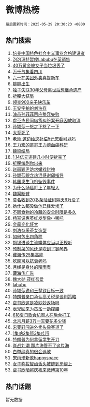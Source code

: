 # 微博热榜

`最后更新时间：2025-05-29 20:30:23 +0800`

## 热门搜索

1. [培养中国特色社会主义事业合格建设者](https://m.weibo.cn/search?containerid=100103type%3D1%26t%3D10%26q%3D%23%E5%9F%B9%E5%85%BB%E4%B8%AD%E5%9B%BD%E7%89%B9%E8%89%B2%E7%A4%BE%E4%BC%9A%E4%B8%BB%E4%B9%89%E4%BA%8B%E4%B8%9A%E5%90%88%E6%A0%BC%E5%BB%BA%E8%AE%BE%E8%80%85%23&stream_entry_id=51&isnewpage=1&extparam=seat%3D1%26pos%3D0%26cate%3D10103%26q%3D%2523%25E5%259F%25B9%25E5%2585%25BB%25E4%25B8%25AD%25E5%259B%25BD%25E7%2589%25B9%25E8%2589%25B2%25E7%25A4%25BE%25E4%25BC%259A%25E4%25B8%25BB%25E4%25B9%2589%25E4%25BA%258B%25E4%25B8%259A%25E5%2590%2588%25E6%25A0%25BC%25E5%25BB%25BA%25E8%25AE%25BE%25E8%2580%2585%2523%26stream_entry_id%3D51%26dgr%3D0%26filter_type%3Drealtimehot%26c_type%3D51%26display_time%3D1748521821%26pre_seqid%3D17485218218950142064397)
1. [泡泡玛特暂停Labubu在英销售](https://m.weibo.cn/search?containerid=100103type%3D1%26t%3D10%26q%3D%23%E6%B3%A1%E6%B3%A1%E7%8E%9B%E7%89%B9%E6%9A%82%E5%81%9CLabubu%E5%9C%A8%E8%8B%B1%E9%94%80%E5%94%AE%23&stream_entry_id=31&isnewpage=1&extparam=seat%3D1%26pos%3D0%26filter_type%3Drealtimehot%26dgr%3D0%26realpos%3D1%26cate%3D5001%26flag%3D1%26c_type%3D31%26stream_entry_id%3D31%26band_rank%3D1%26q%3D%2523%25E6%25B3%25A1%25E6%25B3%25A1%25E7%258E%259B%25E7%2589%25B9%25E6%259A%2582%25E5%2581%259CLabubu%25E5%259C%25A8%25E8%258B%25B1%25E9%2594%2580%25E5%2594%25AE%2523%26lcate%3D5001%26display_time%3D1748521821%26pre_seqid%3D17485218218950142064397)
1. [40万黄金被女子当垃圾丢了](https://m.weibo.cn/search?containerid=100103type%3D1%26t%3D10%26q%3D%2340%E4%B8%87%E9%BB%84%E9%87%91%E8%A2%AB%E5%A5%B3%E5%AD%90%E5%BD%93%E5%9E%83%E5%9C%BE%E4%B8%A2%E4%BA%86%23&stream_entry_id=31&isnewpage=1&extparam=seat%3D1%26pos%3D1%26filter_type%3Drealtimehot%26dgr%3D0%26realpos%3D2%26cate%3D5001%26flag%3D1%26c_type%3D31%26stream_entry_id%3D31%26band_rank%3D2%26q%3D%252340%25E4%25B8%2587%25E9%25BB%2584%25E9%2587%2591%25E8%25A2%25AB%25E5%25A5%25B3%25E5%25AD%2590%25E5%25BD%2593%25E5%259E%2583%25E5%259C%25BE%25E4%25B8%25A2%25E4%25BA%2586%2523%26lcate%3D5001%26display_time%3D1748521821%26pre_seqid%3D17485218218950142064397)
1. [万千气象看四川](https://m.weibo.cn/search?containerid=100103type%3D1%26t%3D10%26q%3D%23%E4%B8%87%E5%8D%83%E6%B0%94%E8%B1%A1%E7%9C%8B%E5%9B%9B%E5%B7%9D%23&stream_entry_id=31&isnewpage=1&extparam=seat%3D1%26pos%3D2%26filter_type%3Drealtimehot%26dgr%3D0%26realpos%3D3%26cate%3D5001%26flag%3D0%26c_type%3D31%26stream_entry_id%3D31%26band_rank%3D3%26q%3D%2523%25E4%25B8%2587%25E5%258D%2583%25E6%25B0%2594%25E8%25B1%25A1%25E7%259C%258B%25E5%259B%259B%25E5%25B7%259D%2523%26lcate%3D5001%26display_time%3D1748521821%26pre_seqid%3D17485218218950142064397)
1. [六一在美团外卖喜提新车](https://m.weibo.cn/search?containerid=100103type%3D1%26t%3D10%26q%3D%23%E5%85%AD%E4%B8%80%E5%9C%A8%E7%BE%8E%E5%9B%A2%E5%A4%96%E5%8D%96%E5%96%9C%E6%8F%90%E6%96%B0%E8%BD%A6%23&stream_entry_id=31&isnewpage=1&extparam=seat%3D1%26pos%3D3%26filter_type%3Drealtimehot%26dgr%3D0%26adid%3D287795%26cate%3D5001%26topic_ad%3D1%26is_ad_pos%3D1%26band_rank%3D4%26stream_entry_id%3D31%26q%3D%2523%25E5%2585%25AD%25E4%25B8%2580%25E5%259C%25A8%25E7%25BE%258E%25E5%259B%25A2%25E5%25A4%2596%25E5%258D%2596%25E5%2596%259C%25E6%258F%2590%25E6%2596%25B0%25E8%25BD%25A6%2523%26c_type%3D31%26lcate%3D5001%26display_time%3D1748521821%26pre_seqid%3D17485218218950142064397)
1. [腓腓出生](https://m.weibo.cn/search?containerid=100103type%3D1%26t%3D10%26q%3D%23%E8%85%93%E8%85%93%E5%87%BA%E7%94%9F%23&stream_entry_id=31&isnewpage=1&extparam=seat%3D1%26pos%3D4%26filter_type%3Drealtimehot%26dgr%3D0%26realpos%3D4%26cate%3D5001%26flag%3D1%26c_type%3D31%26stream_entry_id%3D31%26band_rank%3D4%26q%3D%2523%25E8%2585%2593%25E8%2585%2593%25E5%2587%25BA%25E7%2594%259F%2523%26lcate%3D5001%26display_time%3D1748521821%26pre_seqid%3D17485218218950142064397)
1. [独子失联30年父母离世后想继承遗产](https://m.weibo.cn/search?containerid=100103type%3D1%26t%3D10%26q%3D%23%E7%8B%AC%E5%AD%90%E5%A4%B1%E8%81%9430%E5%B9%B4%E7%88%B6%E6%AF%8D%E7%A6%BB%E4%B8%96%E5%90%8E%E6%83%B3%E7%BB%A7%E6%89%BF%E9%81%97%E4%BA%A7%23&stream_entry_id=31&isnewpage=1&extparam=seat%3D1%26pos%3D5%26filter_type%3Drealtimehot%26dgr%3D0%26realpos%3D5%26cate%3D5001%26flag%3D0%26c_type%3D31%26stream_entry_id%3D31%26band_rank%3D5%26q%3D%2523%25E7%258B%25AC%25E5%25AD%2590%25E5%25A4%25B1%25E8%2581%259430%25E5%25B9%25B4%25E7%2588%25B6%25E6%25AF%258D%25E7%25A6%25BB%25E4%25B8%2596%25E5%2590%258E%25E6%2583%25B3%25E7%25BB%25A7%25E6%2589%25BF%25E9%2581%2597%25E4%25BA%25A7%2523%26lcate%3D5001%26display_time%3D1748521821%26pre_seqid%3D17485218218950142064397)
1. [折腰大结局](https://m.weibo.cn/search?containerid=100103type%3D1%26t%3D10%26q%3D%E6%8A%98%E8%85%B0%E5%A4%A7%E7%BB%93%E5%B1%80&stream_entry_id=31&isnewpage=1&extparam=seat%3D1%26pos%3D6%26filter_type%3Drealtimehot%26dgr%3D0%26realpos%3D6%26cate%3D5001%26flag%3D2%26c_type%3D31%26stream_entry_id%3D31%26band_rank%3D6%26q%3D%25E6%258A%2598%25E8%2585%25B0%25E5%25A4%25A7%25E7%25BB%2593%25E5%25B1%2580%26lcate%3D5001%26display_time%3D1748521821%26pre_seqid%3D17485218218950142064397)
1. [领克900亲子快乐车](https://m.weibo.cn/search?containerid=100103type%3D1%26t%3D10%26q%3D%23%E9%A2%86%E5%85%8B900%E4%BA%B2%E5%AD%90%E5%BF%AB%E4%B9%90%E8%BD%A6%23&stream_entry_id=31&isnewpage=1&extparam=seat%3D1%26pos%3D7%26filter_type%3Drealtimehot%26dgr%3D0%26adid%3D288091%26cate%3D5001%26topic_ad%3D1%26is_ad_pos%3D1%26band_rank%3D7%26stream_entry_id%3D31%26q%3D%2523%25E9%25A2%2586%25E5%2585%258B900%25E4%25BA%25B2%25E5%25AD%2590%25E5%25BF%25AB%25E4%25B9%2590%25E8%25BD%25A6%2523%26c_type%3D31%26lcate%3D5001%26display_time%3D1748521821%26pre_seqid%3D17485218218950142064397)
1. [王安宇拍的刘浩存](https://m.weibo.cn/search?containerid=100103type%3D1%26t%3D10%26q%3D%E7%8E%8B%E5%AE%89%E5%AE%87%E6%8B%8D%E7%9A%84%E5%88%98%E6%B5%A9%E5%AD%98&stream_entry_id=31&isnewpage=1&extparam=seat%3D1%26pos%3D8%26filter_type%3Drealtimehot%26dgr%3D0%26realpos%3D7%26cate%3D5001%26flag%3D0%26c_type%3D31%26stream_entry_id%3D31%26band_rank%3D7%26q%3D%25E7%258E%258B%25E5%25AE%2589%25E5%25AE%2587%25E6%258B%258D%25E7%259A%2584%25E5%2588%2598%25E6%25B5%25A9%25E5%25AD%2598%26lcate%3D5001%26display_time%3D1748521821%26pre_seqid%3D17485218218950142064397)
1. [演员孙菲菲回应整容失败](https://m.weibo.cn/search?containerid=100103type%3D1%26t%3D10%26q%3D%23%E6%BC%94%E5%91%98%E5%AD%99%E8%8F%B2%E8%8F%B2%E5%9B%9E%E5%BA%94%E6%95%B4%E5%AE%B9%E5%A4%B1%E8%B4%A5%23&stream_entry_id=31&isnewpage=1&extparam=seat%3D1%26pos%3D9%26filter_type%3Drealtimehot%26dgr%3D0%26realpos%3D8%26cate%3D5001%26flag%3D2%26c_type%3D31%26stream_entry_id%3D31%26band_rank%3D8%26q%3D%2523%25E6%25BC%2594%25E5%2591%2598%25E5%25AD%2599%25E8%258F%25B2%25E8%258F%25B2%25E5%259B%259E%25E5%25BA%2594%25E6%2595%25B4%25E5%25AE%25B9%25E5%25A4%25B1%25E8%25B4%25A5%2523%26lcate%3D5001%26display_time%3D1748521821%26pre_seqid%3D17485218218950142064397)
1. [虞丕杰民间借贷纠纷案开庭因故取消](https://m.weibo.cn/search?containerid=100103type%3D1%26t%3D10%26q%3D%23%E8%99%9E%E4%B8%95%E6%9D%B0%E6%B0%91%E9%97%B4%E5%80%9F%E8%B4%B7%E7%BA%A0%E7%BA%B7%E6%A1%88%E5%BC%80%E5%BA%AD%E5%9B%A0%E6%95%85%E5%8F%96%E6%B6%88%23&stream_entry_id=31&isnewpage=1&extparam=seat%3D1%26pos%3D10%26filter_type%3Drealtimehot%26dgr%3D0%26realpos%3D9%26cate%3D5001%26flag%3D1%26c_type%3D31%26stream_entry_id%3D31%26band_rank%3D9%26q%3D%2523%25E8%2599%259E%25E4%25B8%2595%25E6%259D%25B0%25E6%25B0%2591%25E9%2597%25B4%25E5%2580%259F%25E8%25B4%25B7%25E7%25BA%25A0%25E7%25BA%25B7%25E6%25A1%2588%25E5%25BC%2580%25E5%25BA%25AD%25E5%259B%25A0%25E6%2595%2585%25E5%258F%2596%25E6%25B6%2588%2523%26lcate%3D5001%26display_time%3D1748521821%26pre_seqid%3D17485218218950142064397)
1. [孙颖莎一怒之下怒了一下](https://m.weibo.cn/search?containerid=100103type%3D1%26t%3D10%26q%3D%23%E5%AD%99%E9%A2%96%E8%8E%8E%E4%B8%80%E6%80%92%E4%B9%8B%E4%B8%8B%E6%80%92%E4%BA%86%E4%B8%80%E4%B8%8B%23&stream_entry_id=31&isnewpage=1&extparam=seat%3D1%26pos%3D11%26filter_type%3Drealtimehot%26dgr%3D0%26realpos%3D10%26cate%3D5001%26flag%3D0%26c_type%3D31%26stream_entry_id%3D31%26band_rank%3D10%26q%3D%2523%25E5%25AD%2599%25E9%25A2%2596%25E8%258E%258E%25E4%25B8%2580%25E6%2580%2592%25E4%25B9%258B%25E4%25B8%258B%25E6%2580%2592%25E4%25BA%2586%25E4%25B8%2580%25E4%25B8%258B%2523%26lcate%3D5001%26display_time%3D1748521821%26pre_seqid%3D17485218218950142064397)
1. [大乔死了](https://m.weibo.cn/search?containerid=100103type%3D1%26t%3D10%26q%3D%23%E5%A4%A7%E4%B9%94%E6%AD%BB%E4%BA%86%23&stream_entry_id=31&isnewpage=1&extparam=seat%3D1%26pos%3D12%26filter_type%3Drealtimehot%26dgr%3D0%26realpos%3D11%26cate%3D5001%26flag%3D1%26c_type%3D31%26stream_entry_id%3D31%26band_rank%3D11%26q%3D%2523%25E5%25A4%25A7%25E4%25B9%2594%25E6%25AD%25BB%25E4%25BA%2586%2523%26lcate%3D5001%26display_time%3D1748521821%26pre_seqid%3D17485218218950142064397)
1. [老师 这边给您补偿5元您看可以吗](https://m.weibo.cn/search?containerid=100103type%3D1%26t%3D10%26q%3D%E8%80%81%E5%B8%88+%E8%BF%99%E8%BE%B9%E7%BB%99%E6%82%A8%E8%A1%A5%E5%81%BF5%E5%85%83%E6%82%A8%E7%9C%8B%E5%8F%AF%E4%BB%A5%E5%90%97&stream_entry_id=31&isnewpage=1&extparam=seat%3D1%26pos%3D13%26filter_type%3Drealtimehot%26dgr%3D0%26realpos%3D12%26cate%3D5001%26flag%3D2%26c_type%3D31%26stream_entry_id%3D31%26band_rank%3D12%26q%3D%25E8%2580%2581%25E5%25B8%2588%2520%25E8%25BF%2599%25E8%25BE%25B9%25E7%25BB%2599%25E6%2582%25A8%25E8%25A1%25A5%25E5%2581%25BF5%25E5%2585%2583%25E6%2582%25A8%25E7%259C%258B%25E5%258F%25AF%25E4%25BB%25A5%25E5%2590%2597%26lcate%3D5001%26display_time%3D1748521821%26pre_seqid%3D17485218218950142064397)
1. [王力宏的哥哥王力德血癌科研](https://m.weibo.cn/search?containerid=100103type%3D1%26t%3D10%26q%3D%23%E7%8E%8B%E5%8A%9B%E5%AE%8F%E7%9A%84%E5%93%A5%E5%93%A5%E7%8E%8B%E5%8A%9B%E5%BE%B7%E8%A1%80%E7%99%8C%E7%A7%91%E7%A0%94%23&stream_entry_id=31&isnewpage=1&extparam=seat%3D1%26pos%3D14%26filter_type%3Drealtimehot%26dgr%3D0%26realpos%3D13%26cate%3D5001%26flag%3D1%26c_type%3D31%26stream_entry_id%3D31%26band_rank%3D13%26q%3D%2523%25E7%258E%258B%25E5%258A%259B%25E5%25AE%258F%25E7%259A%2584%25E5%2593%25A5%25E5%2593%25A5%25E7%258E%258B%25E5%258A%259B%25E5%25BE%25B7%25E8%25A1%2580%25E7%2599%258C%25E7%25A7%2591%25E7%25A0%2594%2523%26lcate%3D5001%26display_time%3D1748521821%26pre_seqid%3D17485218218950142064397)
1. [魏梁结局](https://m.weibo.cn/search?containerid=100103type%3D1%26t%3D10%26q%3D%E9%AD%8F%E6%A2%81%E7%BB%93%E5%B1%80&stream_entry_id=31&isnewpage=1&extparam=seat%3D1%26pos%3D15%26filter_type%3Drealtimehot%26dgr%3D0%26realpos%3D14%26cate%3D5001%26flag%3D0%26c_type%3D31%26stream_entry_id%3D31%26band_rank%3D14%26q%3D%25E9%25AD%258F%25E6%25A2%2581%25E7%25BB%2593%25E5%25B1%2580%26lcate%3D5001%26display_time%3D1748521821%26pre_seqid%3D17485218218950142064397)
1. [1.14亿元违建几小时便拆完了](https://m.weibo.cn/search?containerid=100103type%3D1%26t%3D10%26q%3D%231.14%E4%BA%BF%E5%85%83%E8%BF%9D%E5%BB%BA%E5%87%A0%E5%B0%8F%E6%97%B6%E4%BE%BF%E6%8B%86%E5%AE%8C%E4%BA%86%23&stream_entry_id=31&isnewpage=1&extparam=seat%3D1%26pos%3D16%26filter_type%3Drealtimehot%26dgr%3D0%26realpos%3D15%26cate%3D5001%26flag%3D1%26c_type%3D31%26stream_entry_id%3D31%26band_rank%3D15%26q%3D%25231.14%25E4%25BA%25BF%25E5%2585%2583%25E8%25BF%259D%25E5%25BB%25BA%25E5%2587%25A0%25E5%25B0%258F%25E6%2597%25B6%25E4%25BE%25BF%25E6%258B%2586%25E5%25AE%258C%25E4%25BA%2586%2523%26lcate%3D5001%26display_time%3D1748521821%26pre_seqid%3D17485218218950142064397)
1. [折腰编剧你出来](https://m.weibo.cn/search?containerid=100103type%3D1%26t%3D10%26q%3D%E6%8A%98%E8%85%B0%E7%BC%96%E5%89%A7%E4%BD%A0%E5%87%BA%E6%9D%A5&stream_entry_id=31&isnewpage=1&extparam=seat%3D1%26pos%3D17%26filter_type%3Drealtimehot%26dgr%3D0%26realpos%3D16%26cate%3D5001%26flag%3D1%26c_type%3D31%26stream_entry_id%3D31%26band_rank%3D16%26q%3D%25E6%258A%2598%25E8%2585%25B0%25E7%25BC%2596%25E5%2589%25A7%25E4%25BD%25A0%25E5%2587%25BA%25E6%259D%25A5%26lcate%3D5001%26display_time%3D1748521821%26pre_seqid%3D17485218218950142064397)
1. [赵丽颖尹昉求婚戏封神](https://m.weibo.cn/search?containerid=100103type%3D1%26t%3D10%26q%3D%E8%B5%B5%E4%B8%BD%E9%A2%96%E5%B0%B9%E6%98%89%E6%B1%82%E5%A9%9A%E6%88%8F%E5%B0%81%E7%A5%9E&stream_entry_id=31&isnewpage=1&extparam=seat%3D1%26pos%3D18%26filter_type%3Drealtimehot%26dgr%3D0%26realpos%3D17%26cate%3D5001%26flag%3D1%26c_type%3D31%26stream_entry_id%3D31%26band_rank%3D17%26q%3D%25E8%25B5%25B5%25E4%25B8%25BD%25E9%25A2%2596%25E5%25B0%25B9%25E6%2598%2589%25E6%25B1%2582%25E5%25A9%259A%25E6%2588%258F%25E5%25B0%2581%25E7%25A5%259E%26lcate%3D5001%26display_time%3D1748521821%26pre_seqid%3D17485218218950142064397)
1. [孙颖莎眼含热泪感谢邱指导](https://m.weibo.cn/search?containerid=100103type%3D1%26t%3D10%26q%3D%23%E5%AD%99%E9%A2%96%E8%8E%8E%E7%9C%BC%E5%90%AB%E7%83%AD%E6%B3%AA%E6%84%9F%E8%B0%A2%E9%82%B1%E6%8C%87%E5%AF%BC%23&stream_entry_id=31&isnewpage=1&extparam=seat%3D1%26pos%3D19%26filter_type%3Drealtimehot%26dgr%3D0%26realpos%3D18%26cate%3D5001%26flag%3D1%26c_type%3D31%26stream_entry_id%3D31%26band_rank%3D18%26q%3D%2523%25E5%25AD%2599%25E9%25A2%2596%25E8%258E%258E%25E7%259C%25BC%25E5%2590%25AB%25E7%2583%25AD%25E6%25B3%25AA%25E6%2584%259F%25E8%25B0%25A2%25E9%2582%25B1%25E6%258C%2587%25E5%25AF%25BC%2523%26lcate%3D5001%26display_time%3D1748521821%26pre_seqid%3D17485218218950142064397)
1. [韩国发生飞机坠毁事件](https://m.weibo.cn/search?containerid=100103type%3D1%26t%3D10%26q%3D%23%E9%9F%A9%E5%9B%BD%E5%8F%91%E7%94%9F%E9%A3%9E%E6%9C%BA%E5%9D%A0%E6%AF%81%E4%BA%8B%E4%BB%B6%23&stream_entry_id=31&isnewpage=1&extparam=seat%3D1%26pos%3D20%26filter_type%3Drealtimehot%26dgr%3D0%26realpos%3D19%26cate%3D5001%26flag%3D2%26c_type%3D31%26stream_entry_id%3D31%26band_rank%3D19%26q%3D%2523%25E9%259F%25A9%25E5%259B%25BD%25E5%258F%2591%25E7%2594%259F%25E9%25A3%259E%25E6%259C%25BA%25E5%259D%25A0%25E6%25AF%2581%25E4%25BA%258B%25E4%25BB%25B6%2523%26lcate%3D5001%26display_time%3D1748521821%26pre_seqid%3D17485218218950142064397)
1. [为什么肠癌盯上了年轻人](https://m.weibo.cn/search?containerid=100103type%3D1%26t%3D10%26q%3D%E4%B8%BA%E4%BB%80%E4%B9%88%E8%82%A0%E7%99%8C%E7%9B%AF%E4%B8%8A%E4%BA%86%E5%B9%B4%E8%BD%BB%E4%BA%BA&stream_entry_id=31&isnewpage=1&extparam=seat%3D1%26pos%3D21%26q%3D%25E4%25B8%25BA%25E4%25BB%2580%25E4%25B9%2588%25E8%2582%25A0%25E7%2599%258C%25E7%259B%25AF%25E4%25B8%258A%25E4%25BA%2586%25E5%25B9%25B4%25E8%25BD%25BB%25E4%25BA%25BA%26c_type%3D31%26realpos%3D20%26is_ai_ask%3D1%26flag%3D0%26filter_type%3Drealtimehot%26cate%3D5001%26stream_entry_id%3D31%26band_rank%3D20%26dgr%3D0%26lcate%3D5001%26display_time%3D1748521821%26pre_seqid%3D17485218218950142064397)
1. [魏渠断臂](https://m.weibo.cn/search?containerid=100103type%3D1%26t%3D10%26q%3D%23%E9%AD%8F%E6%B8%A0%E6%96%AD%E8%87%82%23&stream_entry_id=31&isnewpage=1&extparam=seat%3D1%26pos%3D22%26filter_type%3Drealtimehot%26dgr%3D0%26realpos%3D21%26cate%3D5001%26flag%3D1%26c_type%3D31%26stream_entry_id%3D31%26band_rank%3D21%26q%3D%2523%25E9%25AD%258F%25E6%25B8%25A0%25E6%2596%25AD%25E8%2587%2582%2523%26lcate%3D5001%26display_time%3D1748521821%26pre_seqid%3D17485218218950142064397)
1. [莫名收到20多条验证码隔天6万没了](https://m.weibo.cn/search?containerid=100103type%3D1%26t%3D10%26q%3D%23%E8%8E%AB%E5%90%8D%E6%94%B6%E5%88%B020%E5%A4%9A%E6%9D%A1%E9%AA%8C%E8%AF%81%E7%A0%81%E9%9A%94%E5%A4%A96%E4%B8%87%E6%B2%A1%E4%BA%86%23&stream_entry_id=31&isnewpage=1&extparam=seat%3D1%26pos%3D23%26filter_type%3Drealtimehot%26dgr%3D0%26realpos%3D22%26cate%3D5001%26flag%3D0%26c_type%3D31%26stream_entry_id%3D31%26band_rank%3D22%26q%3D%2523%25E8%258E%25AB%25E5%2590%258D%25E6%2594%25B6%25E5%2588%25B020%25E5%25A4%259A%25E6%259D%25A1%25E9%25AA%258C%25E8%25AF%2581%25E7%25A0%2581%25E9%259A%2594%25E5%25A4%25A96%25E4%25B8%2587%25E6%25B2%25A1%25E4%25BA%2586%2523%26lcate%3D5001%26display_time%3D1748521821%26pre_seqid%3D17485218218950142064397)
1. [她什么都没做他已经爱惨了](https://m.weibo.cn/search?containerid=100103type%3D1%26t%3D10%26q%3D%E5%A5%B9%E4%BB%80%E4%B9%88%E9%83%BD%E6%B2%A1%E5%81%9A%E4%BB%96%E5%B7%B2%E7%BB%8F%E7%88%B1%E6%83%A8%E4%BA%86&stream_entry_id=31&isnewpage=1&extparam=seat%3D1%26pos%3D24%26filter_type%3Drealtimehot%26dgr%3D0%26realpos%3D23%26cate%3D5001%26flag%3D1%26c_type%3D31%26stream_entry_id%3D31%26band_rank%3D23%26q%3D%25E5%25A5%25B9%25E4%25BB%2580%25E4%25B9%2588%25E9%2583%25BD%25E6%25B2%25A1%25E5%2581%259A%25E4%25BB%2596%25E5%25B7%25B2%25E7%25BB%258F%25E7%2588%25B1%25E6%2583%25A8%25E4%25BA%2586%26lcate%3D5001%26display_time%3D1748521821%26pre_seqid%3D17485218218950142064397)
1. [不同食物的冷藏的安全时限是多久](https://m.weibo.cn/search?containerid=100103type%3D1%26t%3D10%26q%3D%E4%B8%8D%E5%90%8C%E9%A3%9F%E7%89%A9%E7%9A%84%E5%86%B7%E8%97%8F%E7%9A%84%E5%AE%89%E5%85%A8%E6%97%B6%E9%99%90%E6%98%AF%E5%A4%9A%E4%B9%85&stream_entry_id=31&isnewpage=1&extparam=seat%3D1%26pos%3D25%26q%3D%25E4%25B8%258D%25E5%2590%258C%25E9%25A3%259F%25E7%2589%25A9%25E7%259A%2584%25E5%2586%25B7%25E8%2597%258F%25E7%259A%2584%25E5%25AE%2589%25E5%2585%25A8%25E6%2597%25B6%25E9%2599%2590%25E6%2598%25AF%25E5%25A4%259A%25E4%25B9%2585%26c_type%3D31%26realpos%3D24%26is_ai_ask%3D1%26flag%3D1%26filter_type%3Drealtimehot%26cate%3D5001%26stream_entry_id%3D31%26band_rank%3D24%26dgr%3D0%26lcate%3D5001%26display_time%3D1748521821%26pre_seqid%3D17485218218950142064397)
1. [杨幂说惠英红发型像小哪吒](https://m.weibo.cn/search?containerid=100103type%3D1%26t%3D10%26q%3D%23%E6%9D%A8%E5%B9%82%E8%AF%B4%E6%83%A0%E8%8B%B1%E7%BA%A2%E5%8F%91%E5%9E%8B%E5%83%8F%E5%B0%8F%E5%93%AA%E5%90%92%23&stream_entry_id=31&isnewpage=1&extparam=seat%3D1%26pos%3D26%26filter_type%3Drealtimehot%26dgr%3D0%26realpos%3D25%26cate%3D5001%26flag%3D1%26c_type%3D31%26stream_entry_id%3D31%26band_rank%3D25%26q%3D%2523%25E6%259D%25A8%25E5%25B9%2582%25E8%25AF%25B4%25E6%2583%25A0%25E8%258B%25B1%25E7%25BA%25A2%25E5%258F%2591%25E5%259E%258B%25E5%2583%258F%25E5%25B0%258F%25E5%2593%25AA%25E5%2590%2592%2523%26lcate%3D5001%26display_time%3D1748521821%26pre_seqid%3D17485218218950142064397)
1. [金晨变化好大](https://m.weibo.cn/search?containerid=100103type%3D1%26t%3D10%26q%3D%23%E9%87%91%E6%99%A8%E5%8F%98%E5%8C%96%E5%A5%BD%E5%A4%A7%23&stream_entry_id=31&isnewpage=1&extparam=seat%3D1%26pos%3D27%26filter_type%3Drealtimehot%26dgr%3D0%26realpos%3D26%26cate%3D5001%26flag%3D0%26c_type%3D31%26stream_entry_id%3D31%26band_rank%3D26%26q%3D%2523%25E9%2587%2591%25E6%2599%25A8%25E5%258F%2598%25E5%258C%2596%25E5%25A5%25BD%25E5%25A4%25A7%2523%26lcate%3D5001%26display_time%3D1748521821%26pre_seqid%3D17485218218950142064397)
1. [刘浩存采茶女造型](https://m.weibo.cn/search?containerid=100103type%3D1%26t%3D10%26q%3D%E5%88%98%E6%B5%A9%E5%AD%98%E9%87%87%E8%8C%B6%E5%A5%B3%E9%80%A0%E5%9E%8B&stream_entry_id=31&isnewpage=1&extparam=seat%3D1%26pos%3D28%26filter_type%3Drealtimehot%26dgr%3D0%26realpos%3D27%26cate%3D5001%26flag%3D1%26c_type%3D31%26stream_entry_id%3D31%26band_rank%3D27%26q%3D%25E5%2588%2598%25E6%25B5%25A9%25E5%25AD%2598%25E9%2587%2587%25E8%258C%25B6%25E5%25A5%25B3%25E9%2580%25A0%25E5%259E%258B%26lcate%3D5001%26display_time%3D1748521821%26pre_seqid%3D17485218218950142064397)
1. [如何包出四角粽](https://m.weibo.cn/search?containerid=100103type%3D1%26t%3D10%26q%3D%E5%A6%82%E4%BD%95%E5%8C%85%E5%87%BA%E5%9B%9B%E8%A7%92%E7%B2%BD&stream_entry_id=31&isnewpage=1&extparam=seat%3D1%26pos%3D29%26q%3D%25E5%25A6%2582%25E4%25BD%2595%25E5%258C%2585%25E5%2587%25BA%25E5%259B%259B%25E8%25A7%2592%25E7%25B2%25BD%26c_type%3D31%26realpos%3D28%26is_ai_ask%3D1%26flag%3D1%26filter_type%3Drealtimehot%26cate%3D5001%26stream_entry_id%3D31%26band_rank%3D28%26dgr%3D0%26lcate%3D5001%26display_time%3D1748521821%26pre_seqid%3D17485218218950142064397)
1. [胡锡进谈主流媒体应当以正视听](https://m.weibo.cn/search?containerid=100103type%3D1%26t%3D10%26q%3D%E8%83%A1%E9%94%A1%E8%BF%9B%E8%B0%88%E4%B8%BB%E6%B5%81%E5%AA%92%E4%BD%93%E5%BA%94%E5%BD%93%E4%BB%A5%E6%AD%A3%E8%A7%86%E5%90%AC&stream_entry_id=31&isnewpage=1&extparam=seat%3D1%26pos%3D30%26filter_type%3Drealtimehot%26dgr%3D0%26realpos%3D29%26cate%3D5001%26flag%3D1%26c_type%3D31%26stream_entry_id%3D31%26band_rank%3D29%26q%3D%25E8%2583%25A1%25E9%2594%25A1%25E8%25BF%259B%25E8%25B0%2588%25E4%25B8%25BB%25E6%25B5%2581%25E5%25AA%2592%25E4%25BD%2593%25E5%25BA%2594%25E5%25BD%2593%25E4%25BB%25A5%25E6%25AD%25A3%25E8%25A7%2586%25E5%2590%25AC%26lcate%3D5001%26display_time%3D1748521821%26pre_seqid%3D17485218218950142064397)
1. [预制菜的风还是吹到了钢琴界](https://m.weibo.cn/search?containerid=100103type%3D1%26t%3D10%26q%3D%E9%A2%84%E5%88%B6%E8%8F%9C%E7%9A%84%E9%A3%8E%E8%BF%98%E6%98%AF%E5%90%B9%E5%88%B0%E4%BA%86%E9%92%A2%E7%90%B4%E7%95%8C&stream_entry_id=31&isnewpage=1&extparam=seat%3D1%26pos%3D31%26filter_type%3Drealtimehot%26dgr%3D0%26realpos%3D30%26cate%3D5001%26flag%3D1%26c_type%3D31%26stream_entry_id%3D31%26band_rank%3D30%26q%3D%25E9%25A2%2584%25E5%2588%25B6%25E8%258F%259C%25E7%259A%2584%25E9%25A3%258E%25E8%25BF%2598%25E6%2598%25AF%25E5%2590%25B9%25E5%2588%25B0%25E4%25BA%2586%25E9%2592%25A2%25E7%2590%25B4%25E7%2595%258C%26lcate%3D5001%26display_time%3D1748521821%26pre_seqid%3D17485218218950142064397)
1. [藏海传25集高能](https://m.weibo.cn/search?containerid=100103type%3D1%26t%3D10%26q%3D%23%E8%97%8F%E6%B5%B7%E4%BC%A025%E9%9B%86%E9%AB%98%E8%83%BD%23&stream_entry_id=31&isnewpage=1&extparam=seat%3D1%26pos%3D32%26filter_type%3Drealtimehot%26dgr%3D0%26realpos%3D31%26cate%3D5001%26flag%3D1%26c_type%3D31%26stream_entry_id%3D31%26band_rank%3D31%26q%3D%2523%25E8%2597%258F%25E6%25B5%25B7%25E4%25BC%25A025%25E9%259B%2586%25E9%25AB%2598%25E8%2583%25BD%2523%26lcate%3D5001%26display_time%3D1748521821%26pre_seqid%3D17485218218950142064397)
1. [吃辣可以抗衰老吗](https://m.weibo.cn/search?containerid=100103type%3D1%26t%3D10%26q%3D%E5%90%83%E8%BE%A3%E5%8F%AF%E4%BB%A5%E6%8A%97%E8%A1%B0%E8%80%81%E5%90%97&stream_entry_id=31&isnewpage=1&extparam=seat%3D1%26pos%3D33%26q%3D%25E5%2590%2583%25E8%25BE%25A3%25E5%258F%25AF%25E4%25BB%25A5%25E6%258A%2597%25E8%25A1%25B0%25E8%2580%2581%25E5%2590%2597%26c_type%3D31%26realpos%3D32%26is_ai_ask%3D1%26flag%3D1%26filter_type%3Drealtimehot%26cate%3D5001%26stream_entry_id%3D31%26band_rank%3D32%26dgr%3D0%26lcate%3D5001%26display_time%3D1748521821%26pre_seqid%3D17485218218950142064397)
1. [月经是身体的晴雨表](https://m.weibo.cn/search?containerid=100103type%3D1%26t%3D10%26q%3D%E6%9C%88%E7%BB%8F%E6%98%AF%E8%BA%AB%E4%BD%93%E7%9A%84%E6%99%B4%E9%9B%A8%E8%A1%A8&stream_entry_id=31&isnewpage=1&extparam=seat%3D1%26pos%3D34%26filter_type%3Drealtimehot%26dgr%3D0%26realpos%3D33%26cate%3D5001%26flag%3D0%26c_type%3D31%26stream_entry_id%3D31%26band_rank%3D33%26q%3D%25E6%259C%2588%25E7%25BB%258F%25E6%2598%25AF%25E8%25BA%25AB%25E4%25BD%2593%25E7%259A%2584%25E6%2599%25B4%25E9%259B%25A8%25E8%25A1%25A8%26lcate%3D5001%26display_time%3D1748521821%26pre_seqid%3D17485218218950142064397)
1. [藏海传广告](https://m.weibo.cn/search?containerid=100103type%3D1%26t%3D10%26q%3D%E8%97%8F%E6%B5%B7%E4%BC%A0%E5%B9%BF%E5%91%8A&stream_entry_id=31&isnewpage=1&extparam=seat%3D1%26pos%3D35%26filter_type%3Drealtimehot%26dgr%3D0%26realpos%3D34%26cate%3D5001%26flag%3D1%26c_type%3D31%26stream_entry_id%3D31%26band_rank%3D34%26q%3D%25E8%2597%258F%25E6%25B5%25B7%25E4%25BC%25A0%25E5%25B9%25BF%25E5%2591%258A%26lcate%3D5001%26display_time%3D1748521821%26pre_seqid%3D17485218218950142064397)
1. [魏大勋 菽红吾爱](https://m.weibo.cn/search?containerid=100103type%3D1%26t%3D10%26q%3D%E9%AD%8F%E5%A4%A7%E5%8B%8B+%E8%8F%BD%E7%BA%A2%E5%90%BE%E7%88%B1&stream_entry_id=31&isnewpage=1&extparam=seat%3D1%26pos%3D36%26filter_type%3Drealtimehot%26dgr%3D0%26realpos%3D35%26cate%3D5001%26flag%3D1%26c_type%3D31%26stream_entry_id%3D31%26band_rank%3D35%26q%3D%25E9%25AD%258F%25E5%25A4%25A7%25E5%258B%258B%2520%25E8%258F%25BD%25E7%25BA%25A2%25E5%2590%25BE%25E7%2588%25B1%26lcate%3D5001%26display_time%3D1748521821%26pre_seqid%3D17485218218950142064397)
1. [labubu](https://m.weibo.cn/search?containerid=100103type%3D1%26t%3D10%26q%3Dlabubu&stream_entry_id=31&isnewpage=1&extparam=seat%3D1%26pos%3D37%26filter_type%3Drealtimehot%26dgr%3D0%26realpos%3D36%26cate%3D5001%26flag%3D1%26c_type%3D31%26stream_entry_id%3D31%26band_rank%3D36%26q%3Dlabubu%26lcate%3D5001%26display_time%3D1748521821%26pre_seqid%3D17485218218950142064397)
1. [孙颖莎说和王楚钦目标一致](https://m.weibo.cn/search?containerid=100103type%3D1%26t%3D10%26q%3D%23%E5%AD%99%E9%A2%96%E8%8E%8E%E8%AF%B4%E5%92%8C%E7%8E%8B%E6%A5%9A%E9%92%A6%E7%9B%AE%E6%A0%87%E4%B8%80%E8%87%B4%23&stream_entry_id=31&isnewpage=1&extparam=seat%3D1%26pos%3D38%26filter_type%3Drealtimehot%26dgr%3D0%26realpos%3D37%26cate%3D5001%26flag%3D0%26c_type%3D31%26stream_entry_id%3D31%26band_rank%3D37%26q%3D%2523%25E5%25AD%2599%25E9%25A2%2596%25E8%258E%258E%25E8%25AF%25B4%25E5%2592%258C%25E7%258E%258B%25E6%25A5%259A%25E9%2592%25A6%25E7%259B%25AE%25E6%25A0%2587%25E4%25B8%2580%25E8%2587%25B4%2523%26lcate%3D5001%26display_time%3D1748521821%26pre_seqid%3D17485218218950142064397)
1. [特朗普亲口承认高关税是谈判策略](https://m.weibo.cn/search?containerid=100103type%3D1%26t%3D10%26q%3D%23%E7%89%B9%E6%9C%97%E6%99%AE%E4%BA%B2%E5%8F%A3%E6%89%BF%E8%AE%A4%E9%AB%98%E5%85%B3%E7%A8%8E%E6%98%AF%E8%B0%88%E5%88%A4%E7%AD%96%E7%95%A5%23&stream_entry_id=31&isnewpage=1&extparam=seat%3D1%26pos%3D39%26filter_type%3Drealtimehot%26dgr%3D0%26realpos%3D38%26cate%3D5001%26flag%3D0%26c_type%3D31%26stream_entry_id%3D31%26band_rank%3D38%26q%3D%2523%25E7%2589%25B9%25E6%259C%2597%25E6%2599%25AE%25E4%25BA%25B2%25E5%258F%25A3%25E6%2589%25BF%25E8%25AE%25A4%25E9%25AB%2598%25E5%2585%25B3%25E7%25A8%258E%25E6%2598%25AF%25E8%25B0%2588%25E5%2588%25A4%25E7%25AD%2596%25E7%2595%25A5%2523%26lcate%3D5001%26display_time%3D1748521821%26pre_seqid%3D17485218218950142064397)
1. [虞书欣这是凌妙妙返场吗](https://m.weibo.cn/search?containerid=100103type%3D1%26t%3D10%26q%3D%E8%99%9E%E4%B9%A6%E6%AC%A3%E8%BF%99%E6%98%AF%E5%87%8C%E5%A6%99%E5%A6%99%E8%BF%94%E5%9C%BA%E5%90%97&stream_entry_id=31&isnewpage=1&extparam=seat%3D1%26pos%3D40%26filter_type%3Drealtimehot%26dgr%3D0%26realpos%3D39%26cate%3D5001%26flag%3D1%26c_type%3D31%26stream_entry_id%3D31%26band_rank%3D39%26q%3D%25E8%2599%259E%25E4%25B9%25A6%25E6%25AC%25A3%25E8%25BF%2599%25E6%2598%25AF%25E5%2587%258C%25E5%25A6%2599%25E5%25A6%2599%25E8%25BF%2594%25E5%259C%25BA%25E5%2590%2597%26lcate%3D5001%26display_time%3D1748521821%26pre_seqid%3D17485218218950142064397)
1. [表兄回来为蛮蛮一劭撑腰](https://m.weibo.cn/search?containerid=100103type%3D1%26t%3D10%26q%3D%E8%A1%A8%E5%85%84%E5%9B%9E%E6%9D%A5%E4%B8%BA%E8%9B%AE%E8%9B%AE%E4%B8%80%E5%8A%AD%E6%92%91%E8%85%B0&stream_entry_id=31&isnewpage=1&extparam=seat%3D1%26pos%3D41%26filter_type%3Drealtimehot%26dgr%3D0%26realpos%3D40%26cate%3D5001%26flag%3D1%26c_type%3D31%26stream_entry_id%3D31%26band_rank%3D40%26q%3D%25E8%25A1%25A8%25E5%2585%2584%25E5%259B%259E%25E6%259D%25A5%25E4%25B8%25BA%25E8%259B%25AE%25E8%259B%25AE%25E4%25B8%2580%25E5%258A%25AD%25E6%2592%2591%25E8%2585%25B0%26lcate%3D5001%26display_time%3D1748521821%26pre_seqid%3D17485218218950142064397)
1. [618夏日歌会机器人在后台打工](https://m.weibo.cn/search?containerid=100103type%3D1%26t%3D10%26q%3D%23618%E5%A4%8F%E6%97%A5%E6%AD%8C%E4%BC%9A%E6%9C%BA%E5%99%A8%E4%BA%BA%E5%9C%A8%E5%90%8E%E5%8F%B0%E6%89%93%E5%B7%A5%23&stream_entry_id=31&isnewpage=1&extparam=seat%3D1%26pos%3D42%26filter_type%3Drealtimehot%26dgr%3D0%26realpos%3D41%26cate%3D5001%26flag%3D1%26c_type%3D31%26stream_entry_id%3D31%26band_rank%3D41%26q%3D%2523618%25E5%25A4%258F%25E6%2597%25A5%25E6%25AD%258C%25E4%25BC%259A%25E6%259C%25BA%25E5%2599%25A8%25E4%25BA%25BA%25E5%259C%25A8%25E5%2590%258E%25E5%258F%25B0%25E6%2589%2593%25E5%25B7%25A5%2523%26lcate%3D5001%26display_time%3D1748521821%26pre_seqid%3D17485218218950142064397)
1. [北京月薪3万一天要花多少钱](https://m.weibo.cn/search?containerid=100103type%3D1%26t%3D10%26q%3D%E5%8C%97%E4%BA%AC%E6%9C%88%E8%96%AA3%E4%B8%87%E4%B8%80%E5%A4%A9%E8%A6%81%E8%8A%B1%E5%A4%9A%E5%B0%91%E9%92%B1&stream_entry_id=31&isnewpage=1&extparam=seat%3D1%26pos%3D43%26q%3D%25E5%258C%2597%25E4%25BA%25AC%25E6%259C%2588%25E8%2596%25AA3%25E4%25B8%2587%25E4%25B8%2580%25E5%25A4%25A9%25E8%25A6%2581%25E8%258A%25B1%25E5%25A4%259A%25E5%25B0%2591%25E9%2592%25B1%26c_type%3D31%26realpos%3D42%26is_ai_ask%3D1%26flag%3D0%26filter_type%3Drealtimehot%26cate%3D5001%26stream_entry_id%3D31%26band_rank%3D42%26dgr%3D0%26lcate%3D5001%26display_time%3D1748521821%26pre_seqid%3D17485218218950142064397)
1. [宋亚轩闯进外卖头像赛道了](https://m.weibo.cn/search?containerid=100103type%3D1%26t%3D10%26q%3D%E5%AE%8B%E4%BA%9A%E8%BD%A9%E9%97%AF%E8%BF%9B%E5%A4%96%E5%8D%96%E5%A4%B4%E5%83%8F%E8%B5%9B%E9%81%93%E4%BA%86&stream_entry_id=31&isnewpage=1&extparam=seat%3D1%26pos%3D44%26filter_type%3Drealtimehot%26dgr%3D0%26realpos%3D43%26cate%3D5001%26flag%3D1%26c_type%3D31%26stream_entry_id%3D31%26band_rank%3D43%26q%3D%25E5%25AE%258B%25E4%25BA%259A%25E8%25BD%25A9%25E9%2597%25AF%25E8%25BF%259B%25E5%25A4%2596%25E5%258D%2596%25E5%25A4%25B4%25E5%2583%258F%25E8%25B5%259B%25E9%2581%2593%25E4%25BA%2586%26lcate%3D5001%26display_time%3D1748521821%26pre_seqid%3D17485218218950142064397)
1. [1集啥2集哦3集哇哦](https://m.weibo.cn/search?containerid=100103type%3D1%26t%3D10%26q%3D1%E9%9B%86%E5%95%A52%E9%9B%86%E5%93%A63%E9%9B%86%E5%93%87%E5%93%A6&stream_entry_id=31&isnewpage=1&extparam=seat%3D1%26pos%3D45%26filter_type%3Drealtimehot%26dgr%3D0%26realpos%3D44%26cate%3D5001%26flag%3D1%26c_type%3D31%26stream_entry_id%3D31%26band_rank%3D44%26q%3D1%25E9%259B%2586%25E5%2595%25A52%25E9%259B%2586%25E5%2593%25A63%25E9%259B%2586%25E5%2593%2587%25E5%2593%25A6%26lcate%3D5001%26display_time%3D1748521821%26pre_seqid%3D17485218218950142064397)
1. [特朗普为何拿留学生开刀](https://m.weibo.cn/search?containerid=100103type%3D1%26t%3D10%26q%3D%23%E7%89%B9%E6%9C%97%E6%99%AE%E4%B8%BA%E4%BD%95%E6%8B%BF%E7%95%99%E5%AD%A6%E7%94%9F%E5%BC%80%E5%88%80%23&stream_entry_id=31&isnewpage=1&extparam=seat%3D1%26pos%3D46%26filter_type%3Drealtimehot%26dgr%3D0%26realpos%3D45%26cate%3D5001%26flag%3D1%26c_type%3D31%26stream_entry_id%3D31%26band_rank%3D45%26q%3D%2523%25E7%2589%25B9%25E6%259C%2597%25E6%2599%25AE%25E4%25B8%25BA%25E4%25BD%2595%25E6%258B%25BF%25E7%2595%2599%25E5%25AD%25A6%25E7%2594%259F%25E5%25BC%2580%25E5%2588%2580%2523%26lcate%3D5001%26display_time%3D1748521821%26pre_seqid%3D17485218218950142064397)
1. [肖战刘潮 那片海管不了这片海](https://m.weibo.cn/search?containerid=100103type%3D1%26t%3D10%26q%3D%E8%82%96%E6%88%98%E5%88%98%E6%BD%AE+%E9%82%A3%E7%89%87%E6%B5%B7%E7%AE%A1%E4%B8%8D%E4%BA%86%E8%BF%99%E7%89%87%E6%B5%B7&stream_entry_id=31&isnewpage=1&extparam=seat%3D1%26pos%3D47%26filter_type%3Drealtimehot%26dgr%3D0%26realpos%3D46%26cate%3D5001%26flag%3D0%26c_type%3D31%26stream_entry_id%3D31%26band_rank%3D46%26q%3D%25E8%2582%2596%25E6%2588%2598%25E5%2588%2598%25E6%25BD%25AE%2520%25E9%2582%25A3%25E7%2589%2587%25E6%25B5%25B7%25E7%25AE%25A1%25E4%25B8%258D%25E4%25BA%2586%25E8%25BF%2599%25E7%2589%2587%25E6%25B5%25B7%26lcate%3D5001%26display_time%3D1748521821%26pre_seqid%3D17485218218950142064397)
1. [白举纲真的很会选歌](https://m.weibo.cn/search?containerid=100103type%3D1%26t%3D10%26q%3D%E7%99%BD%E4%B8%BE%E7%BA%B2%E7%9C%9F%E7%9A%84%E5%BE%88%E4%BC%9A%E9%80%89%E6%AD%8C&stream_entry_id=31&isnewpage=1&extparam=seat%3D1%26pos%3D48%26filter_type%3Drealtimehot%26dgr%3D0%26realpos%3D47%26cate%3D5001%26flag%3D1%26c_type%3D31%26stream_entry_id%3D31%26band_rank%3D47%26q%3D%25E7%2599%25BD%25E4%25B8%25BE%25E7%25BA%25B2%25E7%259C%259F%25E7%259A%2584%25E5%25BE%2588%25E4%25BC%259A%25E9%2580%2589%25E6%25AD%258C%26lcate%3D5001%26display_time%3D1748521821%26pre_seqid%3D17485218218950142064397)
1. [宋雨琦新歌happyspace](https://m.weibo.cn/search?containerid=100103type%3D1%26t%3D10%26q%3D%E5%AE%8B%E9%9B%A8%E7%90%A6%E6%96%B0%E6%AD%8Chappyspace&stream_entry_id=31&isnewpage=1&extparam=seat%3D1%26pos%3D49%26filter_type%3Drealtimehot%26dgr%3D0%26realpos%3D48%26cate%3D5001%26flag%3D1%26c_type%3D31%26stream_entry_id%3D31%26band_rank%3D48%26q%3D%25E5%25AE%258B%25E9%259B%25A8%25E7%2590%25A6%25E6%2596%25B0%25E6%25AD%258Chappyspace%26lcate%3D5001%26display_time%3D1748521821%26pre_seqid%3D17485218218950142064397)
1. [女子称拔智齿舌头被缝到牙龈上](https://m.weibo.cn/search?containerid=100103type%3D1%26t%3D10%26q%3D%23%E5%A5%B3%E5%AD%90%E7%A7%B0%E6%8B%94%E6%99%BA%E9%BD%BF%E8%88%8C%E5%A4%B4%E8%A2%AB%E7%BC%9D%E5%88%B0%E7%89%99%E9%BE%88%E4%B8%8A%23&stream_entry_id=31&isnewpage=1&extparam=seat%3D1%26pos%3D50%26filter_type%3Drealtimehot%26dgr%3D0%26realpos%3D49%26cate%3D5001%26flag%3D1%26c_type%3D31%26stream_entry_id%3D31%26band_rank%3D49%26q%3D%2523%25E5%25A5%25B3%25E5%25AD%2590%25E7%25A7%25B0%25E6%258B%2594%25E6%2599%25BA%25E9%25BD%25BF%25E8%2588%258C%25E5%25A4%25B4%25E8%25A2%25AB%25E7%25BC%259D%25E5%2588%25B0%25E7%2589%2599%25E9%25BE%2588%25E4%25B8%258A%2523%26lcate%3D5001%26display_time%3D1748521821%26pre_seqid%3D17485218218950142064397)
1. [虞书欣晒照庆祝来微博第10年](https://m.weibo.cn/search?containerid=100103type%3D1%26t%3D10%26q%3D%23%E8%99%9E%E4%B9%A6%E6%AC%A3%E6%99%92%E7%85%A7%E5%BA%86%E7%A5%9D%E6%9D%A5%E5%BE%AE%E5%8D%9A%E7%AC%AC10%E5%B9%B4%23&stream_entry_id=31&isnewpage=1&extparam=seat%3D1%26pos%3D51%26filter_type%3Drealtimehot%26dgr%3D0%26realpos%3D50%26cate%3D5001%26flag%3D0%26c_type%3D31%26stream_entry_id%3D31%26band_rank%3D50%26q%3D%2523%25E8%2599%259E%25E4%25B9%25A6%25E6%25AC%25A3%25E6%2599%2592%25E7%2585%25A7%25E5%25BA%2586%25E7%25A5%259D%25E6%259D%25A5%25E5%25BE%25AE%25E5%258D%259A%25E7%25AC%25AC10%25E5%25B9%25B4%2523%26lcate%3D5001%26display_time%3D1748521821%26pre_seqid%3D17485218218950142064397)

## 热门话题

暂无数据

